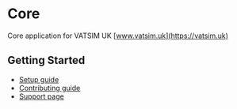 # Core

Core application for VATSIM UK
[www.vatsim.uk](https://vatsim.uk)

## Getting Started

 - [Setup guide](https://github.com/VATSIM-UK/core/blob/main/.github/setup.md)
 - [Contributing guide](https://github.com/VATSIM-UK/core/blob/main/.github/CONTRIBUTING.md)
 - [Support page](https://github.com/VATSIM-UK/core/blob/main/.github/SUPPORT.md)
